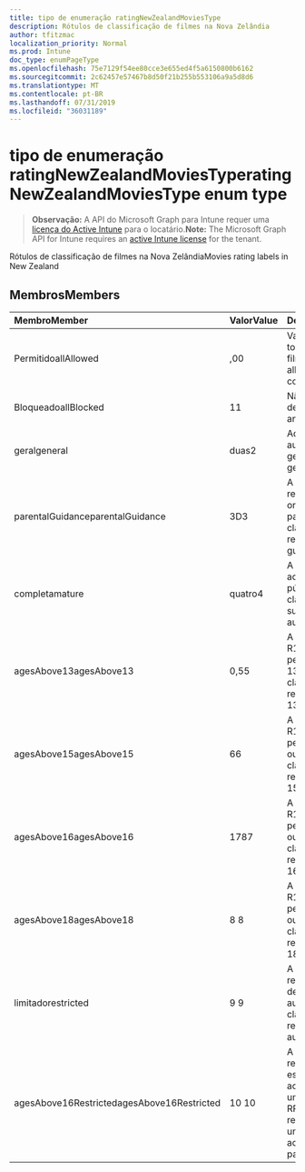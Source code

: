 ```yaml
---
title: tipo de enumeração ratingNewZealandMoviesType
description: Rótulos de classificação de filmes na Nova Zelândia
author: tfitzmac
localization_priority: Normal
ms.prod: Intune
doc_type: enumPageType
ms.openlocfilehash: 75e7129f54ee80cce3e655ed4f5a6150800b6162
ms.sourcegitcommit: 2c62457e57467b8d50f21b255b553106a9a5d8d6
ms.translationtype: MT
ms.contentlocale: pt-BR
ms.lasthandoff: 07/31/2019
ms.locfileid: "36031189"
---
```

# <a name="ratingnewzealandmoviestype-enum-type"></a><span data-ttu-id="35576-103">tipo de enumeração ratingNewZealandMoviesType</span><span class="sxs-lookup"><span data-stu-id="35576-103">ratingNewZealandMoviesType enum type</span></span>

> <span data-ttu-id="35576-104">**Observação:** A API do Microsoft Graph para Intune requer uma [licença do Active Intune](https://go.microsoft.com/fwlink/?linkid=839381) para o locatário.</span><span class="sxs-lookup"><span data-stu-id="35576-104">**Note:** The Microsoft Graph API for Intune requires an [active Intune license](https://go.microsoft.com/fwlink/?linkid=839381) for the tenant.</span></span>

<span data-ttu-id="35576-105">Rótulos de classificação de filmes na Nova Zelândia</span><span class="sxs-lookup"><span data-stu-id="35576-105">Movies rating labels in New Zealand</span></span>

## <a name="members"></a><span data-ttu-id="35576-106">Membros</span><span class="sxs-lookup"><span data-stu-id="35576-106">Members</span></span>
|<span data-ttu-id="35576-107">Membro</span><span class="sxs-lookup"><span data-stu-id="35576-107">Member</span></span>|<span data-ttu-id="35576-108">Valor</span><span class="sxs-lookup"><span data-stu-id="35576-108">Value</span></span>|<span data-ttu-id="35576-109">Descrição</span><span class="sxs-lookup"><span data-stu-id="35576-109">Description</span></span>|
|:---|:---|:---|
|<span data-ttu-id="35576-110">Permitido</span><span class="sxs-lookup"><span data-stu-id="35576-110">allAllowed</span></span>|<span data-ttu-id="35576-111">,0</span><span class="sxs-lookup"><span data-stu-id="35576-111">0</span></span>|<span data-ttu-id="35576-112">Valor padrão, permitir todo o conteúdo de filmes</span><span class="sxs-lookup"><span data-stu-id="35576-112">Default value, allow all movies content</span></span>|
|<span data-ttu-id="35576-113">Bloqueado</span><span class="sxs-lookup"><span data-stu-id="35576-113">allBlocked</span></span>|<span data-ttu-id="35576-114">1</span><span class="sxs-lookup"><span data-stu-id="35576-114">1</span></span>|<span data-ttu-id="35576-115">Não permitir conteúdo de filmes</span><span class="sxs-lookup"><span data-stu-id="35576-115">Do not allow any movies content</span></span>|
|<span data-ttu-id="35576-116">geral</span><span class="sxs-lookup"><span data-stu-id="35576-116">general</span></span>|<span data-ttu-id="35576-117">duas</span><span class="sxs-lookup"><span data-stu-id="35576-117">2</span></span>|<span data-ttu-id="35576-118">Adequado para audiência geral</span><span class="sxs-lookup"><span data-stu-id="35576-118">Suitable for general audience</span></span>|
|<span data-ttu-id="35576-119">parentalGuidance</span><span class="sxs-lookup"><span data-stu-id="35576-119">parentalGuidance</span></span>|<span data-ttu-id="35576-120">3D</span><span class="sxs-lookup"><span data-stu-id="35576-120">3</span></span>|<span data-ttu-id="35576-121">A classificação PG recomenda orientação dos pais</span><span class="sxs-lookup"><span data-stu-id="35576-121">The PG classification recommends parental guidance</span></span>|
|<span data-ttu-id="35576-122">completa</span><span class="sxs-lookup"><span data-stu-id="35576-122">mature</span></span>|<span data-ttu-id="35576-123">quatro</span><span class="sxs-lookup"><span data-stu-id="35576-123">4</span></span>|<span data-ttu-id="35576-124">A classificação M é adequada para o público adulto</span><span class="sxs-lookup"><span data-stu-id="35576-124">The M classification is suitable for mature audience</span></span>|
|<span data-ttu-id="35576-125">agesAbove13</span><span class="sxs-lookup"><span data-stu-id="35576-125">agesAbove13</span></span>|<span data-ttu-id="35576-126">0,5</span><span class="sxs-lookup"><span data-stu-id="35576-126">5</span></span>|<span data-ttu-id="35576-127">A classificação do R13 é restrita às pessoas com mais de 13 anos</span><span class="sxs-lookup"><span data-stu-id="35576-127">The R13 classification is restricted to persons 13 years and over</span></span>|
|<span data-ttu-id="35576-128">agesAbove15</span><span class="sxs-lookup"><span data-stu-id="35576-128">agesAbove15</span></span>|<span data-ttu-id="35576-129">6</span><span class="sxs-lookup"><span data-stu-id="35576-129">6</span></span>|<span data-ttu-id="35576-130">A classificação do R15 é restrita a pessoas de 15 anos ou mais</span><span class="sxs-lookup"><span data-stu-id="35576-130">The R15 classification is restricted to persons 15 years and over</span></span>|
|<span data-ttu-id="35576-131">agesAbove16</span><span class="sxs-lookup"><span data-stu-id="35576-131">agesAbove16</span></span>|<span data-ttu-id="35576-132">178</span><span class="sxs-lookup"><span data-stu-id="35576-132">7</span></span>|<span data-ttu-id="35576-133">A classificação do R16 é restrita a pessoas com 16 anos ou mais</span><span class="sxs-lookup"><span data-stu-id="35576-133">The R16 classification is restricted to persons 16 years and over</span></span>|
|<span data-ttu-id="35576-134">agesAbove18</span><span class="sxs-lookup"><span data-stu-id="35576-134">agesAbove18</span></span>|<span data-ttu-id="35576-135">8 </span><span class="sxs-lookup"><span data-stu-id="35576-135">8</span></span>|<span data-ttu-id="35576-136">A classificação do R18 é restrita a pessoas de 18 anos ou mais</span><span class="sxs-lookup"><span data-stu-id="35576-136">The R18 classification is restricted to persons 18 years and over</span></span>|
|<span data-ttu-id="35576-137">limitado</span><span class="sxs-lookup"><span data-stu-id="35576-137">restricted</span></span>|<span data-ttu-id="35576-138">9 </span><span class="sxs-lookup"><span data-stu-id="35576-138">9</span></span>|<span data-ttu-id="35576-139">A classificação R é restrita a uma determinada audiência</span><span class="sxs-lookup"><span data-stu-id="35576-139">The R classification is restricted to a certain audience</span></span>|
|<span data-ttu-id="35576-140">agesAbove16Restricted</span><span class="sxs-lookup"><span data-stu-id="35576-140">agesAbove16Restricted</span></span>|<span data-ttu-id="35576-141">10 </span><span class="sxs-lookup"><span data-stu-id="35576-141">10</span></span>|<span data-ttu-id="35576-142">A classificação RP16 requer que os espectadores de 16 acompanhados por um pai ou adulto</span><span class="sxs-lookup"><span data-stu-id="35576-142">The RP16 classification requires viewers under 16 accompanied by a parent or an adult</span></span>|



